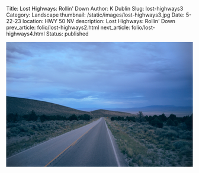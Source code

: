 Title: Lost Highways: Rollin' Down
Author: K Dublin
Slug: lost-highways3
Category: Landscape
thumbnail: /static/images/lost-highways3.jpg
Date: 5-22-23
location: HWY 50 NV
description: Lost Highways: Rollin' Down
prev_article: folio/lost-highways2.html
next_article: folio/lost-highways4.html
Status: published

<img src="../static/images/lost-highways3.jpg" alt="Lost Highways: Rollin' Down" width=1000px />


